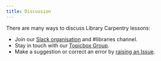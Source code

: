 ```yaml
---
title: Discussion
---
```


There are many ways to discuss Library Carpentry lessons:

- Join our [Slack organisation](https://slack-invite.carpentries.org/) and #libraries channel.
- Stay in touch with our [Topicbox Group](https://carpentries.topicbox.com/groups/discuss-library-carpentry).
- Make a suggestion or correct an error by [raising an Issue](https://github.com/LibraryCarpentry/lc-spreadsheets/issues).
